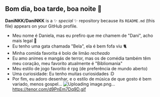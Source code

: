 ## Bom dia, boa tarde, boa noite 👋

**DaniNKK/DaniNKK** is a ✨ _special_ ✨ repository because its `README.md` (this file) appears on your GitHub profile.

- Meu nome é Daniela, mas eu prefiro que me chamem de "Dani", acho mais legal 🤠
- Eu tenho uma gata chamada "Bela", ela é bem fofa viu 🐈
- Minha comida favorita é bolo de limão *recheado*
- Eu amo animes e mangás de terror, mas os de comédia também têm meu coração, meu favorito atualmente é "Bibliomania"
- Meu estilo de jogo favorito é rpg (de preferência de mundo aberto)
- Uma curiosidade: Eu tenho muitas curiosidades :D
- Por fim, eu adoro desenhar, e o estilo de música de que gosto é bem variado, menos gospel...
  ![Uploading image.png…]()
https://tenor.com/d9PnEm7Dq9D.gif
